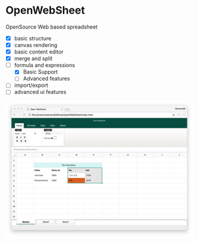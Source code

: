 # OpenWebSheet
OpenSource Web based spreadsheet

* [x] basic structure
* [x] canvas rendering
* [x] basic content editor
* [x] merge and split
* [ ] formula and expressions
  * [x] Basic Support
  * [ ] Advanced features
* [ ] import/export
* [ ] advanced ui features

<img src="demo/demo.png" />
